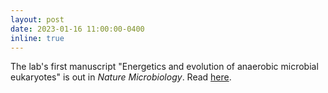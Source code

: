 ```yaml
---
layout: post
date: 2023-01-16 11:00:00-0400
inline: true
---
```


The lab's first manuscript "Energetics and evolution of anaerobic microbial eukaryotes" is out in <i>Nature Microbiology</i>. Read [here](https://www.nature.com/articles/s41564-022-01299-2).
